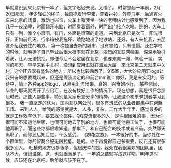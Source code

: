 早就意识到来北京有一年了，但文字迟迟未发。太懒了。
时常想起一年前，2月20日那天，年少轻狂的样子，独自拖着行李箱，穿着衬衫，外套马甲，坐通宵火车来北京的场景。激动也兴奋，火车上和我坐一块的老师估计也感受到了，因为我几乎一夜没睡，时而翻开电脑，时而看着窗外，时而出门接点水喝。是的，火车上只有一列，像个小房间，有门，外面是很窄的走道。
来到北京已是次日，阳光很好，正如前几天。行李箱被我拖坏，踉跄地出了地铁站，还好，有人来接我，去朋友介绍我去住的地方。
第一次独自去新的城市，没有害怕，只有憧憬。还在学校的时候，就明确了自己毕业后很大概率就在北京，浓烈的互联网氛围，深深地吸引着我，让人无法抗拒，即便今后不会定居在北京，也要来闯一闯，体验一番。
实习的那天，早早来到中关村，没想到应用汇就在海龙大厦，来北京第二天就来中关村，这个IT界享有盛名的地方，所以也比较熟悉了。915室，大大的应用汇logo让我兴奋的想要跳起来，但还是假装淡定的和前台mm说：你好，我是来实习的。等待中，墙上各种app的logo，从应用汇流出来。真的，兴奋的不行。
某些原因，毕业的那天就离开了应用汇，在没有找好工作的情况下。现在想想，真是很怀念那段时光，那些人那些事，特别是大家乐意分享的精神，让我这个初来乍到者学习到很多。
我一直坚定的认为，国内互联网公司，很多有想法的从业者都集中在创新工场。
来到人人，给我的感觉就是大，人多，复杂。工作大半年里，感觉最多的就是工作效率低下，要去找个邮件，QQ交流很多的人，是件很困难的事，因为你很可能不知道他坐哪，也很可能他去了别的地方，也很可能他搬工位了，也很可能他离职了。而这些你都很难知道。想象下，和自己配合的技术或者产品，突然哪天离职了，而你还后知后觉，什么感受。
《群氓之族》，一本很好的书。当你处在一个群体里，你的智商会被无限拉低。是的。你不再觉得自己多重要，反正还有很多很多别人。
吐槽的地方很多很多，但很庆幸的是，我处在我很喜欢的团队里，团队不大，但很温馨。这，也就很满足了。
一年的总结就写成这样吧。明年这时候，应该还在北京吧。后年就应该不在了。